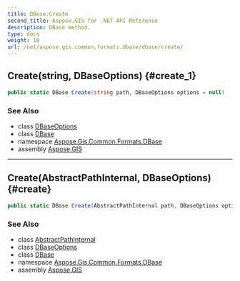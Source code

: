 ```yaml
---
title: DBase.Create
second_title: Aspose.GIS for .NET API Reference
description: DBase method. 
type: docs
weight: 10
url: /net/aspose.gis.common.formats.dbase/dbase/create/
---
```

## Create(string, DBaseOptions) {#create_1}

```csharp
public static DBase Create(string path, DBaseOptions options = null)
```

### See Also

* class [DBaseOptions](../../dbaseoptions/)
* class [DBase](../)
* namespace [Aspose.Gis.Common.Formats.DBase](../../dbase/)
* assembly [Aspose.GIS](../../../)

---

## Create(AbstractPathInternal, DBaseOptions) {#create}

```csharp
public static DBase Create(AbstractPathInternal path, DBaseOptions options)
```

### See Also

* class [AbstractPathInternal](../../../aspose.gis.common/abstractpathinternal/)
* class [DBaseOptions](../../dbaseoptions/)
* class [DBase](../)
* namespace [Aspose.Gis.Common.Formats.DBase](../../dbase/)
* assembly [Aspose.GIS](../../../)


